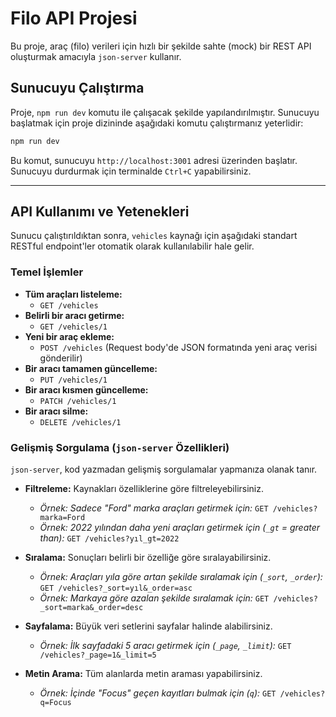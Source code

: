 # Filo API Projesi

Bu proje, araç (filo) verileri için hızlı bir şekilde sahte (mock) bir REST API oluşturmak amacıyla `json-server` kullanır.

## Sunucuyu Çalıştırma

Proje, `npm run dev` komutu ile çalışacak şekilde yapılandırılmıştır. Sunucuyu başlatmak için proje dizininde aşağıdaki komutu çalıştırmanız yeterlidir:

```bash
npm run dev
```

Bu komut, sunucuyu `http://localhost:3001` adresi üzerinden başlatır. Sunucuyu durdurmak için terminalde `Ctrl+C` yapabilirsiniz.

---

## API Kullanımı ve Yetenekleri

Sunucu çalıştırıldıktan sonra, `vehicles` kaynağı için aşağıdaki standart RESTful endpoint'ler otomatik olarak kullanılabilir hale gelir.

### Temel İşlemler

*   **Tüm araçları listeleme:**
    *   `GET /vehicles`
*   **Belirli bir aracı getirme:**
    *   `GET /vehicles/1`
*   **Yeni bir araç ekleme:**
    *   `POST /vehicles` (Request body'de JSON formatında yeni araç verisi gönderilir)
*   **Bir aracı tamamen güncelleme:**
    *   `PUT /vehicles/1`
*   **Bir aracı kısmen güncelleme:**
    *   `PATCH /vehicles/1`
*   **Bir aracı silme:**
    *   `DELETE /vehicles/1`

### Gelişmiş Sorgulama (`json-server` Özellikleri)

`json-server`, kod yazmadan gelişmiş sorgulamalar yapmanıza olanak tanır.

*   **Filtreleme:** Kaynakları özelliklerine göre filtreleyebilirsiniz.
    *   *Örnek: Sadece "Ford" marka araçları getirmek için:*
        `GET /vehicles?marka=Ford`
    *   *Örnek: 2022 yılından daha yeni araçları getirmek için (`_gt` = greater than):*
        `GET /vehicles?yıl_gt=2022`

*   **Sıralama:** Sonuçları belirli bir özelliğe göre sıralayabilirsiniz.
    *   *Örnek: Araçları yıla göre artan şekilde sıralamak için (`_sort`, `_order`):*
        `GET /vehicles?_sort=yıl&_order=asc`
    *   *Örnek: Markaya göre azalan şekilde sıralamak için:*
        `GET /vehicles?_sort=marka&_order=desc`

*   **Sayfalama:** Büyük veri setlerini sayfalar halinde alabilirsiniz.
    *   *Örnek: İlk sayfadaki 5 aracı getirmek için (`_page`, `_limit`):*
        `GET /vehicles?_page=1&_limit=5`

*   **Metin Arama:** Tüm alanlarda metin araması yapabilirsiniz.
    *   *Örnek: İçinde "Focus" geçen kayıtları bulmak için (`q`):*
        `GET /vehicles?q=Focus`
